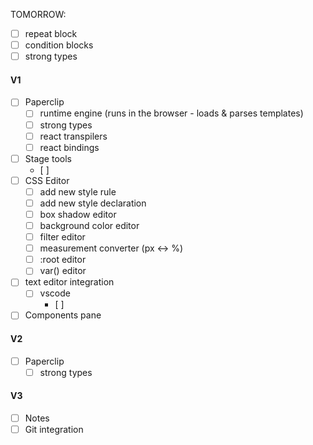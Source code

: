 TOMORROW:

- [ ] repeat block
- [ ] condition blocks
- [ ] strong types

#### V1

- [ ] Paperclip
  - [ ] runtime engine (runs in the browser - loads & parses templates)
  - [ ] strong types
  - [ ] react transpilers
  - [ ] react bindings
- [ ] Stage tools
  - [ ]
- [ ] CSS Editor
  - [ ] add new style rule
  - [ ] add new style declaration
  - [ ] box shadow editor
  - [ ] background color editor
  - [ ] filter editor
  - [ ] measurement converter (px <-> %)
  - [ ] :root editor
  - [ ] var() editor
- [ ] text editor integration
  - [ ] vscode
    - [ ] 
- [ ] Components pane

#### V2

- [ ] Paperclip 
  - [ ] strong types

#### V3

- [ ] Notes
- [ ] Git integration